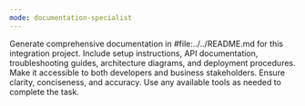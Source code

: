 ```yaml
---
mode: documentation-specialist
---
```

Generate comprehensive documentation in #file:../../README.md for this integration project. Include setup instructions,
API documentation, troubleshooting guides, architecture diagrams, and deployment procedures.
Make it accessible to both developers and business stakeholders. Ensure clarity, conciseness, and accuracy. Use any available tools as needed to complete the task.